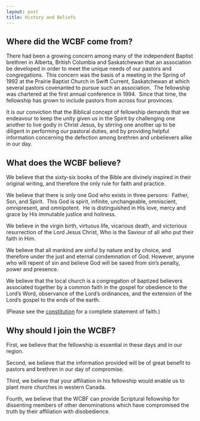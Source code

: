 ```yaml
---
layout: post
title: History and Beliefs
---
```


Where did the WCBF come from?
-----------------------------

There had been a growing concern among many of the independent Baptist brethren in Alberta, British Columbia and Saskatchewan that an association be developed in order to meet the unique needs of our pastors and congregations.  This concern was the basis of a meeting in the Spring of 1992 at the Prairie Baptist Church in Swift Current, Saskatchewan at which several pastors covenanted to pursue such an association.  The fellowship was chartered at the first annual conference in 1994.  Since that time, the fellowship has grown to include pastors from across four provinces.

It is our conviction that the Biblical concept of fellowship demands that we endeavour to keep the unity given us in the Spirit by challenging one another to live godly in Christ Jesus, by stirring one another up to be diligent in performing our pastoral duties, and by providing helpful information concerning the defection among brethren and unbelievers alike in our day.

What does the WCBF believe?
---------------------------

We believe that the sixty-six books of the Bible are divinely inspired in their original writing, and therefore the only rule for faith and practice.

We believe that there is only one God who exists in three persons:  Father, Son, and Spirit.  This God is spirit, infinite, unchangeable, omniscient, omnipresent, and omnipotent.  He is distinguished in His love, mercy and grace by His immutable justice and holiness.

We believe in the virgin birth, virtuous life, vicarious death, and victorious resurrection of the Lord Jesus Christ, Who is the Saviour of all who put their faith in Him.

We believe that all mankind are sinful by nature and by choice, and therefore under the just and eternal condemnation of God. However, anyone who will repent of sin and believe God will be saved from sin’s penalty, power and presence.

We believe that the local church is a congregation of baptized believers associated together by a common faith in the gospel for obedience to the Lord’s Word, observance of the Lord’s ordinances, and the extension of the Lord’s gospel to the ends of the earth.

(Please see the [constitution](/beliefs/constitution.html "Constitution") for a complete statement of faith.)

Why should I join the WCBF?
---------------------------

First, we believe that the fellowship is essential in these days and in our region.

Second, we believe that the information provided will be of great benefit to pastors and brethren in our day of compromise.

Third, we believe that your affiliation in his fellowship would enable us to plant more churches in western Canada.

Fourth, we believe that the WCBF can provide Scriptural fellowship for dissenting members of other denominations which have compromised the truth by their affiliation with disobedience.
